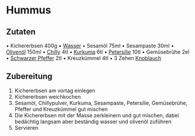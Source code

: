 # Hummus
## Zutaten
• Kichererbsen 400g
• [Wasser](../Hochwertige%20Rohstoffe/Wasser.md)
• Sesamöl 75ml
• Sesampaste 30ml
• [Olivenöl](../Hochwertige%20Rohstoffe/Olivenöl.md) 150ml
• [Chilly](../Hochwertige%20Rohstoffe/Chilly.md) 4tl
• [Kurkuma](../Hochwertige%20Rohstoffe/Kurkuma.md) 6tl
• [Petersilie](../Hochwertige%20Rohstoffe/Petersilie.md) 10tl
• Gemüsebrühe 2el
• [Schwarzer Pfeffer](../Hochwertige%20Rohstoffe/Schwarzer%20Pfeffer.md) 2tl
• Kreuzkümmel 4tl
• 3 Zehen [Knoblauch](../Hochwertige%20Rohstoffe/Knoblauch.md)

## Zubereitung
1. Kichererbsen am vortag einlegen
2. Kichererbsen weichkochen
3. Sesamöl, Chillypulver, Kurkuma, Sesampaste, Petersilie, Gemüsebrühe, Pfeffer und 
Kreuzkümmel gut mischen
4. Die Kichererbsen mit der Masse zerkleinern und gut mischen, dabei bedächtig langsam aber beständig wasser und olivenöl zuführen
5.  Servieren